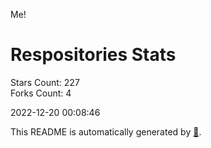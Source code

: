 Me!

# Respositories Stats
Stars Count: 227  
Forks Count: 4

2022-12-20 00:08:46  

This README is automatically generated by [🐰](https://github.com/rnitta/rnitta).
